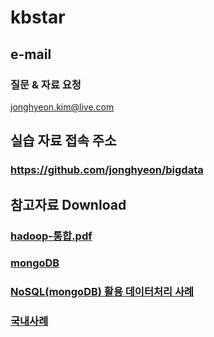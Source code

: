 # kbstar
## e-mail
### 질문 & 자료 요청
jonghyeon.kim@live.com
## 실습 자료 접속 주소
### https://github.com/jonghyeon/bigdata
## 참고자료 Download
### [hadoop-통합.pdf](http://nas.banyan.kr/download/kb/hadoop-통합.pdf)
### [mongoDB](http://nas.banyan.kr/download/kb/mongodb.pdf)
### [NoSQL(mongoDB) 활용 데이터처리 사례](http://nas.banyan.kr/download/kb/NoSQL을_활용한_BigData처리및_적용방안.pdf)
### [국내사례](http://nas.banyan.kr/download/kb/국내활용.pdf)
